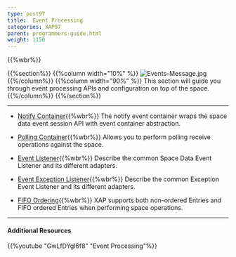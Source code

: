 ```yaml
---
type: post97
title:  Event Processing
categories: XAP97
parent: programmers-guide.html
weight: 1150
---
```


{{%wbr%}}

{{%section%}}
{{%column width="10%" %}}
![Events-Message.jpg](/attachment_files/subject/Events-Message.png)
{{%/column%}}
{{%column width="90%" %}}
This section will guide you through event processing APIs and configuration on top of the space.
{{%/column%}}
{{%/section%}}


<hr/>


- [Notify Container](./notify-container.html){{%wbr%}}
The notify event container wraps the space data event session API with event container abstraction.

- [Polling Container](./polling-container.html){{%wbr%}}
Allows you to perform polling receive operations against the space.

- [Event Listener](./data-event-listener.html){{%wbr%}}
Describe the common Space Data Event Listener and its different adapters.

- [Event Exception Listener](./event-exception-handler.html){{%wbr%}}
Describe the common Exception Event Listener and its different adapters.

- [FIFO Ordering](./fifo-overview.html){{%wbr%}}
XAP supports both non-ordered Entries and FIFO ordered Entries when performing space operations.

<hr/>

#### Additional Resources

{{%youtube "GwLfDYgl6f8"  "Event Processing"%}}

